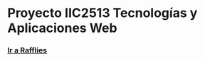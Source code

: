 # Proyecto IIC2513 Tecnologías y Aplicaciones Web

### [Ir a Rafflies](http://rafflies.herokuapp.com/)
